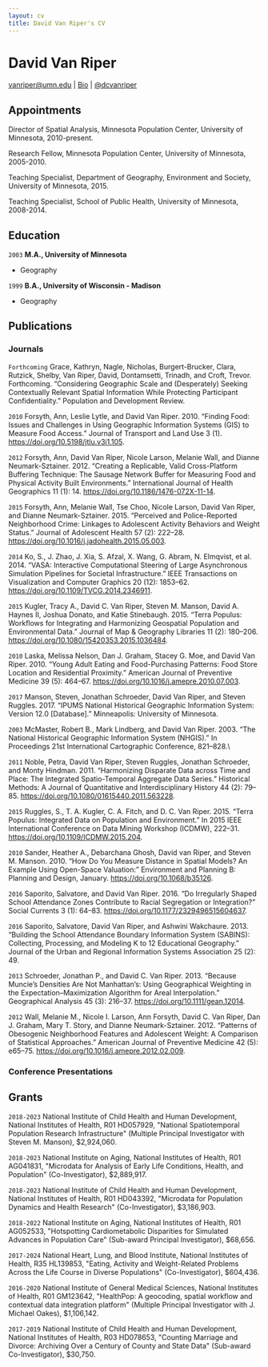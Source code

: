 ```yaml
---
layout: cv
title: David Van Riper's CV
---
```

# David Van Riper

<div id="webaddress">
<a href="vanriper@umn.edu">vanriper@umn.edu</a>
| <a href="https://pop.umn.edu/staff/dave-van-riper">Bio</a>
| <a href="https://twitter.com/dcvanriper">@dcvanriper</a> 
</div>


## Appointments

Director of Spatial Analysis, Minnesota Population Center, University of Minnesota, 2010-present.

Research Fellow, Minnesota Population Center, University of Minnesota, 2005-2010.

Teaching Specialist, Department of Geography, Environment and Society, University of Minnesota, 2015.

Teaching Specialist, School of Public Health, University of Minnesota, 2008-2014.

## Education

`2003`
__M.A., University of Minnesota__

- Geography

`1999`
__B.A., University of Wisconsin - Madison__

- Geography


## Publications

<!-- A list is also available [online](https://scholar.google.com/citations?user=-RlIzb0AAAAJ&hl=en) -->

### Journals

<!-- A list is also available [online](https://scholar.google.com/citations?user=-RlIzb0AAAAJ&hl=en) -->

`Forthcoming`
Grace, Kathryn, Nagle, Nicholas, Burgert-Brucker, Clara, Rutzick, Shelby, Van Riper, David, Dontamsetti, Trinadh, and Croft, Trevor. Forthcoming. “Considering Geographic Scale and (Desperately) Seeking Contextually Relevant Spatial Information While Protecting Participant Confidentiality.” Population and Development Review.

`2010`
Forsyth, Ann, Leslie Lytle, and David Van Riper. 2010. “Finding Food: Issues and Challenges in Using Geographic Information Systems (GIS) to Measure Food Access.” Journal of Transport and Land Use 3 (1). https://doi.org/10.5198/jtlu.v3i1.105.

`2012`
Forsyth, Ann, David Van Riper, Nicole Larson, Melanie Wall, and Dianne Neumark-Sztainer. 2012. “Creating a Replicable, Valid Cross-Platform Buffering Technique: The Sausage Network Buffer for Measuring Food and Physical Activity Built Environments.” International Journal of Health Geographics 11 (1): 14. https://doi.org/10.1186/1476-072X-11-14.

`2015`
Forsyth, Ann, Melanie Wall, Tse Choo, Nicole Larson, David Van Riper, and Dianne Neumark-Sztainer. 2015. “Perceived and Police-Reported Neighborhood Crime: Linkages to Adolescent Activity Behaviors and Weight Status.” Journal of Adolescent Health 57 (2): 222–28. https://doi.org/10.1016/j.jadohealth.2015.05.003.

`2014`
Ko, S., J. Zhao, J. Xia, S. Afzal, X. Wang, G. Abram, N. Elmqvist, et al. 2014. “VASA: Interactive Computational Steering of Large Asynchronous Simulation Pipelines for Societal Infrastructure.” IEEE Transactions on Visualization and Computer Graphics 20 (12): 1853–62. https://doi.org/10.1109/TVCG.2014.2346911.

`2015`
Kugler, Tracy A., David C. Van Riper, Steven M. Manson, David A. Haynes II, Joshua Donato, and Katie Stinebaugh. 2015. “Terra Populus: Workflows for Integrating and Harmonizing Geospatial Population and Environmental Data.” Journal of Map & Geography Libraries 11 (2): 180–206. https://doi.org/10.1080/15420353.2015.1036484.

`2010`
Laska, Melissa Nelson, Dan J. Graham, Stacey G. Moe, and David Van Riper. 2010. “Young Adult Eating and Food-Purchasing Patterns: Food Store Location and Residential Proximity.” American Journal of Preventive Medicine 39 (5): 464–67. https://doi.org/10.1016/j.amepre.2010.07.003.

`2017`
Manson, Steven, Jonathan Schroeder, David Van Riper, and Steven Ruggles. 2017. “IPUMS National Historical Geographic Information System: Version 12.0 [Database].” Minneapolis: University of Minnesota.

`2003`
McMaster, Robert B., Mark Lindberg, and David Van Riper. 2003. “The National Historical Geographic Information System (NHGIS).” In Proceedings 21st International Cartographic Conference, 821–828.\

`2011`
Noble, Petra, David Van Riper, Steven Ruggles, Jonathan Schroeder, and Monty Hindman. 2011. “Harmonizing Disparate Data across Time and Place: The Integrated Spatio-Temporal Aggregate Data Series.” Historical Methods: A Journal of Quantitative and Interdisciplinary History 44 (2): 79–85. https://doi.org/10.1080/01615440.2011.563228.

`2015`
Ruggles, S., T. A. Kugler, C. A. Fitch, and D. C. Van Riper. 2015. “Terra Populus: Integrated Data on Population and Environment.” In 2015 IEEE International Conference on Data Mining Workshop (ICDMW), 222–31. https://doi.org/10.1109/ICDMW.2015.204.

`2010`
Sander, Heather A., Debarchana Ghosh, David van Riper, and Steven M. Manson. 2010. “How Do You Measure Distance in Spatial Models? An Example Using Open-Space Valuation:” Environment and Planning B: Planning and Design, January. https://doi.org/10.1068/b35126.

`2016`
Saporito, Salvatore, and David Van Riper. 2016. “Do Irregularly Shaped School Attendance Zones Contribute to Racial Segregation or Integration?” Social Currents 3 (1): 64–83. https://doi.org/10.1177/2329496515604637.

`2016`
Saporito, Salvatore, David Van Riper, and Ashwini Wakchaure. 2013. “Building the School Attendance Boundary Information System (SABINS): Collecting, Processing, and Modeling K to 12 Educational Geography.” Journal of the Urban and Regional Information Systems Association 25 (2): 49.

`2013`
Schroeder, Jonathan P., and David C. Van Riper. 2013. “Because Muncie’s Densities Are Not Manhattan’s: Using Geographical Weighting in the Expectation–Maximization Algorithm for Areal Interpolation.” Geographical Analysis 45 (3): 216–37. https://doi.org/10.1111/gean.12014.

`2012`
Wall, Melanie M., Nicole I. Larson, Ann Forsyth, David C. Van Riper, Dan J. Graham, Mary T. Story, and Dianne Neumark-Sztainer. 2012. “Patterns of Obesogenic Neighborhood Features and Adolescent Weight: A Comparison of Statistical Approaches.” American Journal of Preventive Medicine 42 (5): e65–75. https://doi.org/10.1016/j.amepre.2012.02.009.

### Conference Presentations

## Grants

`2018-2023`
National Institute of Child Health and Human Development, National Institutes of Health, R01 HD057929, "National Spatiotemporal Population Research Infrastructure" (Multiple Principal Investigator with Steven M. Manson), $2,924,060.

`2018-2023`
National Institute on Aging, National Institutes of Health, R01 AG041831, "Microdata for Analysis of Early Life Conditions, Health, and Population" (Co-Investigator), $2,889,917.

`2018-2023`
National Institute of Child Health and Human Development, National Institutes of Health, R01 HD043392, "Microdata for Population Dynamics and Health Research" (Co-Investigator), $3,186,903.

`2018-2022`
National Institute on Aging, National Institutes of Health, R01 AG052533, "Hotspotting Cardiometabolic Disparities for Simulated Advances in Population Care" (Sub-award Principal Investigator), $68,656.

`2017-2024`
National Heart, Lung, and Blood Institute, National Institutes of Health, R35 HL139853, "Eating, Activity and Weight-Related Problems Across the Life Course in Diverse Populations" (Co-Investigator), $604,436.

`2016-2020`
National Institute of General Medical Sciences, National Institutes of Health, R01 GM123642,  "HealthPop: A geocoding, spatial workflow and contextual data integration platform" (Multiple Principal Investigator with J. Michael Oakes), $1,106,142.

`2017-2019`
National Institute of Child Health and Human Development, National Institutes of Health, R03 HD078653, "Counting Marriage and Divorce: Archiving Over a Century of County and State Data" (Sub-award Co-Investigator), $30,750.

<!-- ### Footer

Last updated: September 2018 -->


